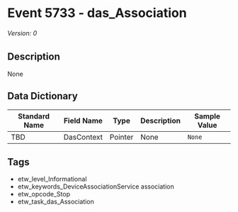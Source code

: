 # Event 5733 - das_Association
###### Version: 0

## Description
None

## Data Dictionary
|Standard Name|Field Name|Type|Description|Sample Value|
|---|---|---|---|---|
|TBD|DasContext|Pointer|None|`None`|

## Tags
* etw_level_Informational
* etw_keywords_DeviceAssociationService association
* etw_opcode_Stop
* etw_task_das_Association